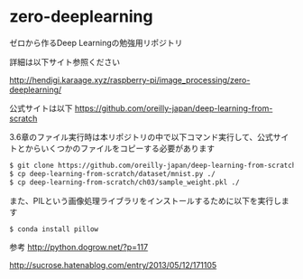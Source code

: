 # zero-deeplearning
ゼロから作るDeep Learningの勉強用リポジトリ

詳細は以下サイト参照ください

http://hendigi.karaage.xyz/raspberry-pi/image_processing/zero-deeplearning/

公式サイトは以下
https://github.com/oreilly-japan/deep-learning-from-scratch


3.6章のファイル実行時は本リポジトリの中で以下コマンド実行して、公式サイトとからいくつかのファイルをコピーする必要があります
```sh
$ git clone https://github.com/oreilly-japan/deep-learning-from-scratch
$ cp deep-learning-from-scratch/dataset/mnist.py ./
$ cp deep-learning-from-scratch/ch03/sample_weight.pkl ./
```

また、PILという画像処理ライブラリをインストールするために以下を実行します

```sh
$ conda install pillow
```

参考
http://python.dogrow.net/?p=117

http://sucrose.hatenablog.com/entry/2013/05/12/171105
